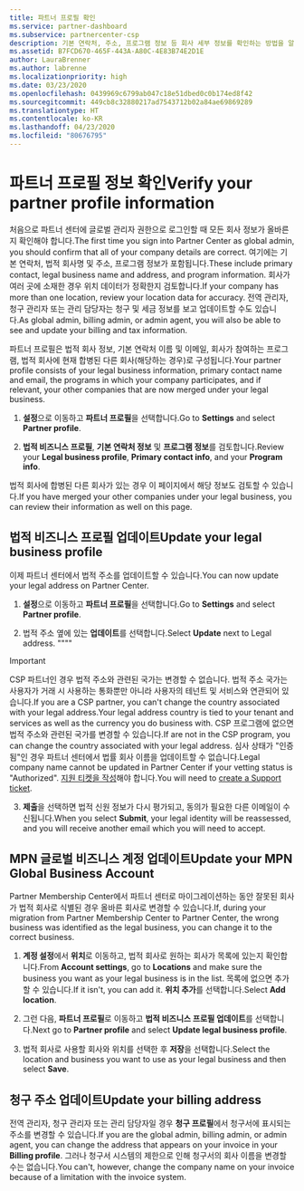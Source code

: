 ```yaml
---
title: 파트너 프로필 확인
ms.service: partner-dashboard
ms.subservice: partnercenter-csp
description: 기본 연락처, 주소, 프로그램 정보 등 회사 세부 정보를 확인하는 방법을 알아봅니다. 또한 법률 및 청구 주소를 업데이트할 수 있습니다.
ms.assetid: B7FCD670-465F-443A-A80C-4E83B74E2D1E
author: LauraBrenner
ms.author: labrenne
ms.localizationpriority: high
ms.date: 03/23/2020
ms.openlocfilehash: 0439969c6799ab047c18e51dbed0c0b174ed8f42
ms.sourcegitcommit: 449cb8c32880217ad7543712b02a84ae69869289
ms.translationtype: HT
ms.contentlocale: ko-KR
ms.lasthandoff: 04/23/2020
ms.locfileid: "80676795"
---
```

# <a name="verify-your-partner-profile-information"></a><span data-ttu-id="f12ca-104">파트너 프로필 정보 확인</span><span class="sxs-lookup"><span data-stu-id="f12ca-104">Verify your partner profile information</span></span>

<span data-ttu-id="f12ca-105">처음으로 파트너 센터에 글로벌 관리자 권한으로 로그인할 때 모든 회사 정보가 올바른지 확인해야 합니다.</span><span class="sxs-lookup"><span data-stu-id="f12ca-105">The first time you sign into Partner Center as global admin, you should confirm that all of your company details are correct.</span></span> <span data-ttu-id="f12ca-106">여기에는 기본 연락처, 법적 회사명 및 주소, 프로그램 정보가 포함됩니다.</span><span class="sxs-lookup"><span data-stu-id="f12ca-106">These include primary contact, legal business name and address, and program information.</span></span> <span data-ttu-id="f12ca-107">회사가 여러 곳에 소재한 경우 위치 데이터가 정확한지 검토합니다.</span><span class="sxs-lookup"><span data-stu-id="f12ca-107">If your company has more than one location, review your location data for accuracy.</span></span> <span data-ttu-id="f12ca-108">전역 관리자, 청구 관리자 또는 관리 담당자는 청구 및 세금 정보를 보고 업데이트할 수도 있습니다.</span><span class="sxs-lookup"><span data-stu-id="f12ca-108">As global admin, billing admin, or admin agent, you will also be able to see and update your billing and tax information.</span></span>

<span data-ttu-id="f12ca-109">파트너 프로필은 법적 회사 정보, 기본 연락처 이름 및 이메일, 회사가 참여하는 프로그램, 법적 회사에 현재 합병된 다른 회사(해당하는 경우)로 구성됩니다.</span><span class="sxs-lookup"><span data-stu-id="f12ca-109">Your partner profile consists of your legal business information, primary contact name and email, the programs in which your company participates, and if relevant, your other companies that are now merged under your legal business.</span></span>

1. <span data-ttu-id="f12ca-110">**설정**으로 이동하고 **파트너 프로필**을 선택합니다.</span><span class="sxs-lookup"><span data-stu-id="f12ca-110">Go to **Settings** and select **Partner profile**.</span></span>

2. <span data-ttu-id="f12ca-111">**법적 비즈니스 프로필**, **기본 연락처 정보** 및 **프로그램 정보**를 검토합니다.</span><span class="sxs-lookup"><span data-stu-id="f12ca-111">Review your **Legal business profile**, **Primary contact info**, and your **Program info**.</span></span>

<span data-ttu-id="f12ca-112">법적 회사에 합병된 다른 회사가 있는 경우 이 페이지에서 해당 정보도 검토할 수 있습니다.</span><span class="sxs-lookup"><span data-stu-id="f12ca-112">If you have merged your other companies under your legal business, you can review their information as well on this page.</span></span>

## <a name="update-your-legal-business-profile"></a><span data-ttu-id="f12ca-113">법적 비즈니스 프로필 업데이트</span><span class="sxs-lookup"><span data-stu-id="f12ca-113">Update your legal business profile</span></span>

<span data-ttu-id="f12ca-114">이제 파트너 센터에서 법적 주소를 업데이트할 수 있습니다.</span><span class="sxs-lookup"><span data-stu-id="f12ca-114">You can now update your legal address on Partner Center.</span></span>

1. <span data-ttu-id="f12ca-115">**설정**으로 이동하고 **파트너 프로필**을 선택합니다.</span><span class="sxs-lookup"><span data-stu-id="f12ca-115">Go to **Settings** and select **Partner profile**.</span></span> 

2. <span data-ttu-id="f12ca-116">법적 주소 옆에 있는 **업데이트**를 선택합니다.</span><span class="sxs-lookup"><span data-stu-id="f12ca-116">Select **Update** next to Legal address.</span></span> <span data-ttu-id="f12ca-117">""</span><span class="sxs-lookup"><span data-stu-id="f12ca-117">""</span></span>

>[!Important]
><span data-ttu-id="f12ca-118">CSP 파트너인 경우 법적 주소와 관련된 국가는 변경할 수 없습니다. 법적 주소 국가는 사용자가 거래 시 사용하는 통화뿐만 아니라 사용자의 테넌트 및 서비스와 연관되어 있습니다.</span><span class="sxs-lookup"><span data-stu-id="f12ca-118">If you are a CSP partner, you can't change the country associated with your legal address.Your legal address country is tied to your tenant and services as well as the currency you do business with.</span></span> <span data-ttu-id="f12ca-119">CSP 프로그램에 없으면 법적 주소와 관련된 국가를 변경할 수 있습니다.</span><span class="sxs-lookup"><span data-stu-id="f12ca-119">If are not in the CSP program, you can change the country associated with your legal address.</span></span> <span data-ttu-id="f12ca-120">심사 상태가 "인증됨"인 경우 파트너 센터에서 법률 회사 이름을 업데이트할 수 없습니다.</span><span class="sxs-lookup"><span data-stu-id="f12ca-120">Legal company name cannot be updated in Partner Center if your vetting status is "Authorized".</span></span> <span data-ttu-id="f12ca-121">[지원 티켓을 작성](https://partner.microsoft.com/en-US/dashboard/support/csp/servicerequests/create?stage=2&topicid=eb74583c-61b3-2124-bffc-00920e0ae772)해야 합니다.</span><span class="sxs-lookup"><span data-stu-id="f12ca-121">You will need to [create a Support ticket](https://partner.microsoft.com/en-US/dashboard/support/csp/servicerequests/create?stage=2&topicid=eb74583c-61b3-2124-bffc-00920e0ae772).</span></span>

3. <span data-ttu-id="f12ca-122">**제출**을 선택하면 법적 신원 정보가 다시 평가되고, 동의가 필요한 다른 이메일이 수신됩니다.</span><span class="sxs-lookup"><span data-stu-id="f12ca-122">When you select **Submit**, your legal identity will be reassessed, and you will receive another email which you will need to accept.</span></span>

## <a name="update-your-mpn-global-business-account"></a><span data-ttu-id="f12ca-123">MPN 글로벌 비즈니스 계정 업데이트</span><span class="sxs-lookup"><span data-stu-id="f12ca-123">Update your MPN Global Business Account</span></span>

<span data-ttu-id="f12ca-124">Partner Membership Center에서 파트너 센터로 마이그레이션하는 동안 잘못된 회사가 법적 회사로 식별된 경우 올바른 회사로 변경할 수 있습니다.</span><span class="sxs-lookup"><span data-stu-id="f12ca-124">If, during your migration from Partner Membership Center to Partner Center, the wrong business was identified as the legal business, you can change it to the correct business.</span></span>

1. <span data-ttu-id="f12ca-125">**계정 설정**에서 **위치**로 이동하고, 법적 회사로 원하는 회사가 목록에 있는지 확인합니다.</span><span class="sxs-lookup"><span data-stu-id="f12ca-125">From **Account settings**, go to **Locations** and make sure the business you want as your legal business is in the list.</span></span> <span data-ttu-id="f12ca-126">목록에 없으면 추가할 수 있습니다.</span><span class="sxs-lookup"><span data-stu-id="f12ca-126">If it isn't, you can add it.</span></span> <span data-ttu-id="f12ca-127">**위치 추가**를 선택합니다.</span><span class="sxs-lookup"><span data-stu-id="f12ca-127">Select **Add location**.</span></span>

2. <span data-ttu-id="f12ca-128">그런 다음, **파트너 프로필**로 이동하고 **법적 비즈니스 프로필 업데이트**를 선택합니다.</span><span class="sxs-lookup"><span data-stu-id="f12ca-128">Next go to **Partner profile** and select **Update legal business profile**.</span></span>

3. <span data-ttu-id="f12ca-129">법적 회사로 사용할 회사와 위치를 선택한 후 **저장**을 선택합니다.</span><span class="sxs-lookup"><span data-stu-id="f12ca-129">Select the location and business you want to use as your legal business and then select **Save**.</span></span>

## <a name="update-your-billing-address"></a><span data-ttu-id="f12ca-130">청구 주소 업데이트</span><span class="sxs-lookup"><span data-stu-id="f12ca-130">Update your billing address</span></span>

<span data-ttu-id="f12ca-131">전역 관리자, 청구 관리자 또는 관리 담당자일 경우 **청구 프로필**에서 청구서에 표시되는 주소를 변경할 수 있습니다.</span><span class="sxs-lookup"><span data-stu-id="f12ca-131">If you are the global admin, billing admin, or admin agent, you can change the address that appears on your invoice in your **Billing profile**.</span></span> <span data-ttu-id="f12ca-132">그러나 청구서 시스템의 제한으로 인해 청구서의 회사 이름을 변경할 수는 없습니다.</span><span class="sxs-lookup"><span data-stu-id="f12ca-132">You can't, however, change the company name on your invoice because of a limitation with the invoice system.</span></span>

 


